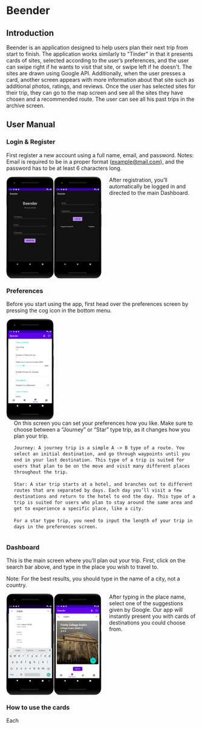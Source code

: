 # Beender

## Introduction

Beender is an application designed to help users plan their next trip from start to finish. The application works similarly to "Tinder" in that it presents cards of sites, selected according to the user’s preferences, and the user can swipe right if he wants to visit that site, or swipe left if he doesn't. The sites are drawn using Google API. Additionally, when the user presses a card, another screen appears with more information about that site such as additional photos, ratings, and reviews. Once the user has selected sites for their trip, they can go to the map screen and see all the sites they have chosen and a recommended route. The user can see all his past trips in the archive screen.

## User Manual

### Login & Register

First register a new account using a full name, email, and password.
Notes: Email is required to be in a proper format (example@mail.com), and the password has to be at least 6 characters long.

<div style="display:flex;">
  <img src="pics/Picture1.png" style="width:25%;"/>
  <img src="pics/Picture2.png" style="width:25%;"/>
  <div style="float:right; margin-left:20px;">
    After registration, you’ll automatically be logged in and directed to the main Dashboard.
  </div>
</div>

### Preferences

Before you start using the app, first head over the preferences screen by pressing the cog icon in the bottom menu.

<div style="overflow: auto;">
  <img src="pics/Picture3.png" style="width:25%; float: left; margin-right: 10px;">
  <div style="float:right; margin-left:20px;">
    On this screen you can set your preferences how you like.
    Make sure to choose between a “Journey” or “Star” type trip, as it changes how you plan your trip.
    
    Journey: A journey trip is a simple A -> B type of a route. You select an initial destination, and go through waypoints until you end in your last destination. This type of a trip is suited for users that plan to be on the move and visit many different places throughout the trip.
    
    Star: A star trip starts at a hotel, and branches out to different routes that are separated by days. Each day you’ll visit a few destinations and return to the hotel to end the day. This type of a trip is suited for users who plan to stay around the same area and get to experience a specific place, like a city.
    
    For a star type trip, you need to input the length of your trip in days in the preferences screen.
  </div>
</div>

### Dashboard

This is the main screen where you’ll plan out your trip.
First, click on the search bar above, and type in the place you wish to travel to.

Note: For the best results, you should type in the name of a city, not a country.

<div style="display:flex;">
  <img src="pics/Picture4.png" style="width:25%;"/>
  <img src="pics/Picture5.png" style="width:25%;"/>
  <div style="float:right; margin-left:20px;">
    After typing in the place name, select one of the suggestions given by Google.
    Our app will instantly present you with cards of destinations you could choose from.
  </div>
</div>

### How to use the cards

Each
